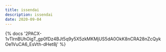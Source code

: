 ```yaml
---
title: issendai
description: issendai
date: 2020-09-04
---
```

<body style="margin:0">
{% docs '2PACX-1vTlrnBUhOigT_gp0fDz4BJt5q9y5X5zkMKMjUS5dA0OkK8nCRA28nZcQykOe1VuCA6_EsVth-dHet8j' %}